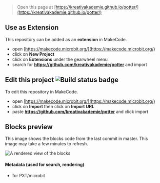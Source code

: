 
> Open this page at [https://kreativakademie.github.io/potter/](https://kreativakademie.github.io/potter/)

## Use as Extension

This repository can be added as an **extension** in MakeCode.

* open [https://makecode.microbit.org/](https://makecode.microbit.org/)
* click on **New Project**
* click on **Extensions** under the gearwheel menu
* search for **https://github.com/kreativakademie/potter** and import

## Edit this project ![Build status badge](https://github.com/kreativakademie/potter/workflows/MakeCode/badge.svg)

To edit this repository in MakeCode.

* open [https://makecode.microbit.org/](https://makecode.microbit.org/)
* click on **Import** then click on **Import URL**
* paste **https://github.com/kreativakademie/potter** and click import

## Blocks preview

This image shows the blocks code from the last commit in master.
This image may take a few minutes to refresh.

![A rendered view of the blocks](https://github.com/kreativakademie/potter/raw/master/.github/makecode/blocks.png)

#### Metadata (used for search, rendering)

* for PXT/microbit
<script src="https://makecode.com/gh-pages-embed.js"></script><script>makeCodeRender("{{ site.makecode.home_url }}", "{{ site.github.owner_name }}/{{ site.github.repository_name }}");</script>
